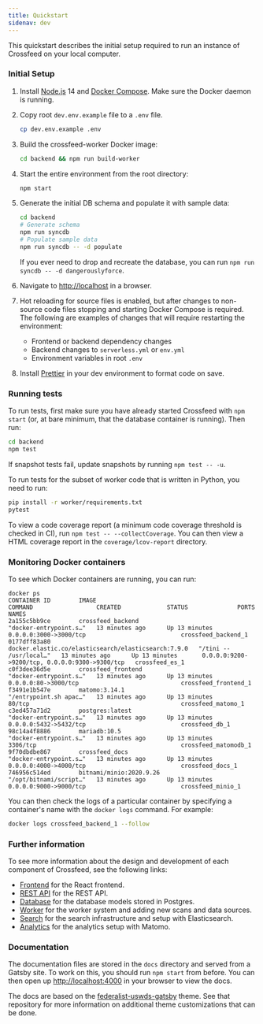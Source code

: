 ```yaml
---
title: Quickstart
sidenav: dev
---
```


This quickstart describes the initial setup required to run an instance of Crossfeed on your local computer.

### Initial Setup

1. Install [Node.js](https://nodejs.org/en/download/) 14 and [Docker Compose](https://docs.docker.com/compose/install/). Make sure the Docker daemon is running.

2. Copy root `dev.env.example` file to a `.env` file.

   ```bash
   cp dev.env.example .env
   ```

3. Build the crossfeed-worker Docker image:

   ```bash
   cd backend && npm run build-worker
   ```

4. Start the entire environment from the root directory:

   ```bash
   npm start
   ```

5. Generate the initial DB schema and populate it with sample data:

   ```bash
   cd backend
   # Generate schema
   npm run syncdb
   # Populate sample data
   npm run syncdb -- -d populate
   ```

   If you ever need to drop and recreate the database, you can run `npm run syncdb -- -d dangerouslyforce`.

6. Navigate to [http://localhost](http://localhost) in a browser.

7. Hot reloading for source files is enabled, but after changes to non-source code files stopping and starting Docker Compose is required. The following are examples of changes that will require restarting the environment:

   - Frontend or backend dependency changes
   - Backend changes to `serverless.yml` or `env.yml`
   - Environment variables in root `.env`

8. Install [Prettier](https://www.robinwieruch.de/how-to-use-prettier-vscode) in your dev environment to format code on save.

### Running tests

To run tests, first make sure you have already started Crossfeed with `npm start` (or, at bare minimum, that the database container is running). Then run:

```bash
cd backend
npm test
```

If snapshot tests fail, update snapshots by running `npm test -- -u`.

To run tests for the subset of worker code that is written in Python, you need to run:

```bash
pip install -r worker/requirements.txt
pytest
```

To view a code coverage report (a minimum code coverage threshold is checked in CI), run `npm test -- --collectCoverage`. You can then view a HTML coverage report in the `coverage/lcov-report` directory.

### Monitoring Docker containers

To see which Docker containers are running, you can run:

```bash{outputLines: 2-10}
docker ps
CONTAINER ID        IMAGE                                                 COMMAND                  CREATED             STATUS              PORTS                                            NAMES
2a155c5bb9ce        crossfeed_backend                                     "docker-entrypoint.s…"   13 minutes ago      Up 13 minutes       0.0.0.0:3000->3000/tcp                           crossfeed_backend_1
0177dff83a80        docker.elastic.co/elasticsearch/elasticsearch:7.9.0   "/tini -- /usr/local…"   13 minutes ago      Up 13 minutes       0.0.0.0:9200->9200/tcp, 0.0.0.0:9300->9300/tcp   crossfeed_es_1
c0f3dee36d5e        crossfeed_frontend                                    "docker-entrypoint.s…"   13 minutes ago      Up 13 minutes       0.0.0.0:80->3000/tcp                             crossfeed_frontend_1
f3491e1b547e        matomo:3.14.1                                         "/entrypoint.sh apac…"   13 minutes ago      Up 13 minutes       80/tcp                                           crossfeed_matomo_1
c3ed457a71d2        postgres:latest                                       "docker-entrypoint.s…"   13 minutes ago      Up 13 minutes       0.0.0.0:5432->5432/tcp                           crossfeed_db_1
98c14a4f8886        mariadb:10.5                                          "docker-entrypoint.s…"   13 minutes ago      Up 13 minutes       3306/tcp                                         crossfeed_matomodb_1
9f70dbdbe867        crossfeed_docs                                        "docker-entrypoint.s…"   13 minutes ago      Up 13 minutes       0.0.0.0:4000->4000/tcp                           crossfeed_docs_1
746956c514ed        bitnami/minio:2020.9.26                               "/opt/bitnami/script…"   13 minutes ago      Up 13 minutes       0.0.0.0:9000->9000/tcp                           crossfeed_minio_1
```

You can then check the logs of a particular container by specifying a container's name with the `docker logs` command. For example:

```bash
docker logs crossfeed_backend_1 --follow
```

### Further information

To see more information about the design and development of each component of Crossfeed,
see the following links:

- [Frontend](frontend.md) for the React frontend.
- [REST API](rest-api.md) for the REST API.
- [Database](database.md) for the database models stored in Postgres.
- [Worker](worker.md) for the worker system and adding new scans and data sources.
- [Search](search.md) for the search infrastructure and setup with Elasticsearch.
- [Analytics](analytics.md) for the analytics setup with Matomo.

### Documentation

The documentation files are stored in the `docs` directory and served from a Gatsby site. To work on this, you should run `npm start` from before. You can then open up [http://localhost:4000](http://localhost:4000) in your browser to view the docs.

The docs are based on the [federalist-uswds-gatsby](https://github.com/18F/federalist-uswds-gatsby) theme. See that repository for more information on additional theme customizations that can be done.
